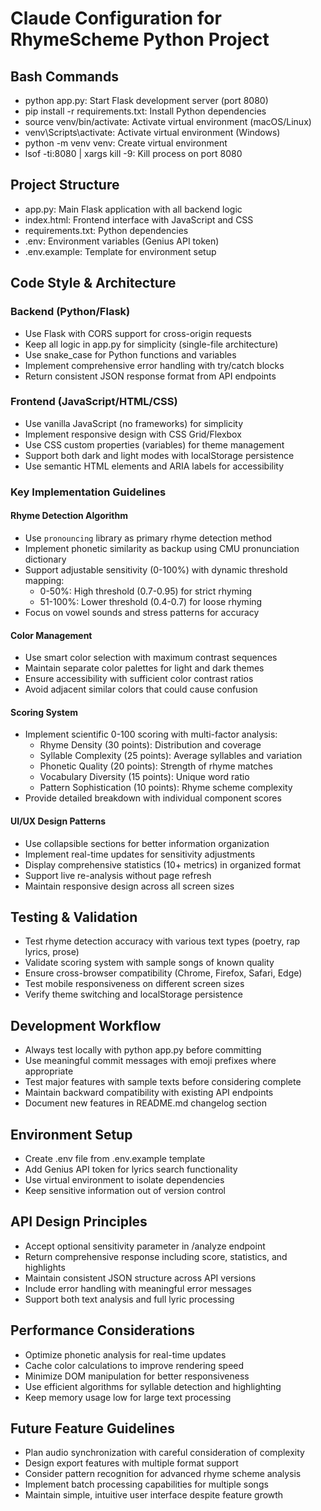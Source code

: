# Claude Configuration for RhymeScheme Python Project

## Bash Commands
- python app.py: Start Flask development server (port 8080)
- pip install -r requirements.txt: Install Python dependencies
- source venv/bin/activate: Activate virtual environment (macOS/Linux)
- venv\Scripts\activate: Activate virtual environment (Windows)
- python -m venv venv: Create virtual environment
- lsof -ti:8080 | xargs kill -9: Kill process on port 8080

## Project Structure
- app.py: Main Flask application with all backend logic
- index.html: Frontend interface with JavaScript and CSS
- requirements.txt: Python dependencies
- .env: Environment variables (Genius API token)
- .env.example: Template for environment setup

## Code Style & Architecture

### Backend (Python/Flask)
- Use Flask with CORS support for cross-origin requests
- Keep all logic in app.py for simplicity (single-file architecture)
- Use snake_case for Python functions and variables
- Implement comprehensive error handling with try/catch blocks
- Return consistent JSON response format from API endpoints

### Frontend (JavaScript/HTML/CSS)
- Use vanilla JavaScript (no frameworks) for simplicity
- Implement responsive design with CSS Grid/Flexbox
- Use CSS custom properties (variables) for theme management
- Support both dark and light modes with localStorage persistence
- Use semantic HTML elements and ARIA labels for accessibility

### Key Implementation Guidelines

#### Rhyme Detection Algorithm
- Use `pronouncing` library as primary rhyme detection method
- Implement phonetic similarity as backup using CMU pronunciation dictionary
- Support adjustable sensitivity (0-100%) with dynamic threshold mapping:
  - 0-50%: High threshold (0.7-0.95) for strict rhyming
  - 51-100%: Lower threshold (0.4-0.7) for loose rhyming
- Focus on vowel sounds and stress patterns for accuracy

#### Color Management
- Use smart color selection with maximum contrast sequences
- Maintain separate color palettes for light and dark themes
- Ensure accessibility with sufficient color contrast ratios
- Avoid adjacent similar colors that could cause confusion

#### Scoring System
- Implement scientific 0-100 scoring with multi-factor analysis:
  - Rhyme Density (30 points): Distribution and coverage
  - Syllable Complexity (25 points): Average syllables and variation
  - Phonetic Quality (20 points): Strength of rhyme matches
  - Vocabulary Diversity (15 points): Unique word ratio
  - Pattern Sophistication (10 points): Rhyme scheme complexity
- Provide detailed breakdown with individual component scores

#### UI/UX Design Patterns
- Use collapsible sections for better information organization
- Implement real-time updates for sensitivity adjustments
- Display comprehensive statistics (10+ metrics) in organized format
- Support live re-analysis without page refresh
- Maintain responsive design across all screen sizes

## Testing & Validation
- Test rhyme detection accuracy with various text types (poetry, rap lyrics, prose)
- Validate scoring system with sample songs of known quality
- Ensure cross-browser compatibility (Chrome, Firefox, Safari, Edge)
- Test mobile responsiveness on different screen sizes
- Verify theme switching and localStorage persistence

## Development Workflow
- Always test locally with python app.py before committing
- Use meaningful commit messages with emoji prefixes where appropriate
- Test major features with sample texts before considering complete
- Maintain backward compatibility with existing API endpoints
- Document new features in README.md changelog section

## Environment Setup
- Create .env file from .env.example template
- Add Genius API token for lyrics search functionality
- Use virtual environment to isolate dependencies
- Keep sensitive information out of version control

## API Design Principles
- Accept optional sensitivity parameter in /analyze endpoint
- Return comprehensive response including score, statistics, and highlights
- Maintain consistent JSON structure across API versions
- Include error handling with meaningful error messages
- Support both text analysis and full lyric processing

## Performance Considerations
- Optimize phonetic analysis for real-time updates
- Cache color calculations to improve rendering speed
- Minimize DOM manipulation for better responsiveness
- Use efficient algorithms for syllable detection and highlighting
- Keep memory usage low for large text processing

## Future Feature Guidelines
- Plan audio synchronization with careful consideration of complexity
- Design export features with multiple format support
- Consider pattern recognition for advanced rhyme scheme analysis
- Implement batch processing capabilities for multiple songs
- Maintain simple, intuitive user interface despite feature growth
